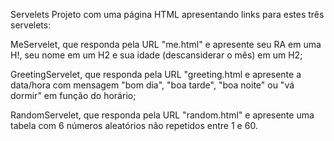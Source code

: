 Servelets Projeto com uma página HTML apresentando links para estes três servelets:

MeServelet, que responda pela URL "me.html" e apresente seu RA em uma H!, seu nome em um H2 e sua idade (descansiderar o mês) em um H2;

GreetingServelet, que responda pela URL "greeting.html e apresente a data/hora com mensagem "bom dia", "boa tarde", "boa noite" ou "vá dormir" em função do horário;

RandomServelet, que responda pela URL "random.html" e apresente uma tabela com 6 números aleatórios não repetidos entre 1 e 60.
